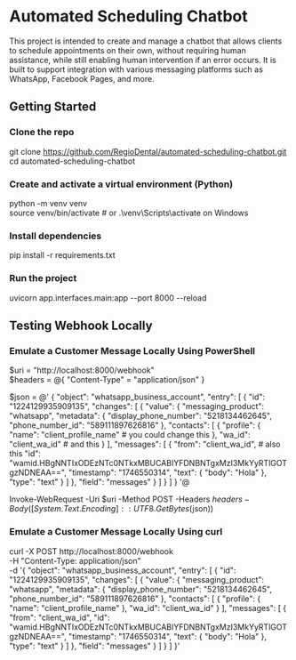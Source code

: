 # Automated Scheduling Chatbot

This project is intended to create and manage a chatbot that allows clients to schedule appointments on their own, without requiring human assistance, while still enabling human intervention if an error occurs. It is built to support integration with various messaging platforms such as WhatsApp, Facebook Pages, and more.


## Getting Started

### Clone the repo
git clone https://github.com/RegioDental/automated-scheduling-chatbot.git  
cd automated-scheduling-chatbot

### Create and activate a virtual environment (Python)
python -m venv venv  
source venv/bin/activate  # or .\venv\Scripts\activate on Windows

### Install dependencies
pip install -r requirements.txt

### Run the project
uvicorn app.interfaces.main:app --port 8000 --reload


## Testing Webhook Locally

### Emulate a Customer Message Locally Using PowerShell
$uri = "http://localhost:8000/webhook"  
$headers = @{ "Content-Type" = "application/json" }

$json = @'
{
  "object": "whatsapp_business_account",
  "entry": [
    {
      "id": "1224129935909135",
      "changes": [
        {
          "value": {
            "messaging_product": "whatsapp",
            "metadata": {
              "display_phone_number": "5218134462645",
              "phone_number_id": "589111897626816"
            },
            "contacts": [
              {
                "profile": {
                  "name": "client_profile_name" # you could change this
                },
                "wa_id": "client_wa_id" # and this
              }
            ],
            "messages": [
              {
                "from": "client_wa_id", # also this
                "id": "wamid.HBgNNTIxODEzNTc0NTkxMBUCABIYFDNBNTgxMzI3MkYyRTlGOTgzNDNEAA==",
                "timestamp": "1746550314",
                "text": {
                  "body": "Hola"
                },
                "type": "text"
              }
            ]
          },
          "field": "messages"
        }
      ]
    }
  ]
}
'@

Invoke-WebRequest -Uri $uri -Method POST -Headers $headers -Body ([System.Text.Encoding]::UTF8.GetBytes($json))

### Emulate a Customer Message Locally Using curl
curl -X POST http://localhost:8000/webhook \
  -H "Content-Type: application/json" \
  -d '{
    "object": "whatsapp_business_account",
    "entry": [
      {
        "id": "1224129935909135",
        "changes": [
          {
            "value": {
              "messaging_product": "whatsapp",
              "metadata": {
                "display_phone_number": "5218134462645",
                "phone_number_id": "589111897626816"
              },
              "contacts": [
                {
                  "profile": {
                    "name": "client_profile_name"
                  },
                  "wa_id": "client_wa_id"
                }
              ],
              "messages": [
                {
                  "from": "client_wa_id",
                  "id": "wamid.HBgNNTIxODEzNTc0NTkxMBUCABIYFDNBNTgxMzI3MkYyRTlGOTgzNDNEAA==",
                  "timestamp": "1746550314",
                  "text": {
                    "body": "Hola"
                  },
                  "type": "text"
                }
              ]
            },
            "field": "messages"
          }
        ]
      }
    ]
  }'
